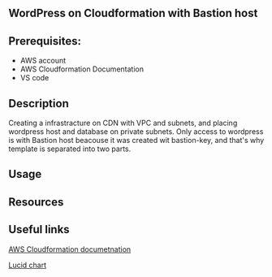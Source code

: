 ## WordPress on Cloudformation with Bastion host


 ## Prerequisites:
   - AWS account
   - AWS Cloudformation Documentation
   - VS code
   
## Description
 Creating a infrastracture on CDN with VPC and subnets, and placing wordpress host and database on private subnets. Only access to wordpress is with Bastion host beacouse it was created wit bastion-key, and that's why template is separated into two parts.
## Usage

## Resources

## Useful links
[AWS Cloudformation documetnation](https://docs.aws.amazon.com/cloudformation/)

[Lucid chart](https://lucid.app/users/login#/login)
